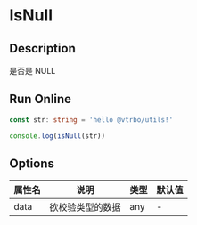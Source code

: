 # IsNull

## Description
是否是 NULL

## Run Online

<RunCode symbolize="is-null-FCSEhEfJ" :language="ts" :dependency="`
function toRawType(data: any): string {
  return Object.prototype.toString.call(data).slice(8, -1)
}
function isType(data: any, type: string): boolean {
  return toRawType(data).toLowerCase() === type.toLowerCase()
}
function isNull(data: any): boolean {
  return isType(data, 'Null')
}`">

```ts
const str: string = 'hello @vtrbo/utils!'

console.log(isNull(str))
```

</RunCode>

## Options

<div class="utils-table">

| 属性名 | 说明 | 类型 | 默认值 |
| --- | --- | --- | --- |
| data | 欲校验类型的数据 | any | - |

</div>